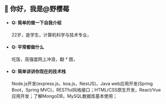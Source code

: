 ## 👋 你好，我是@野樱莓

- #### Q: 简单的做一下自我介绍
  22岁，是学生，计算机科学与技术专业，

- #### Q: 平常都做什么
  吃饭，高强度网上冲浪，翻 * 图，

- #### Q: 简单讲讲你现在的技术栈
  Node.js开发(express.js，koa.js，NestJS)，Java web应用开发(Spring Boot，Spring MVC)，RESTful风格接口；HTML/CSS原生开发，React/Vue应用开发；了解MongoDB，MySQL数据库基本使用；

<!---
chokeberry204/chokeberry204 is a ✨ special ✨ repository because its `README.md` (this file) appears on your GitHub profile.
You can click the Preview link to take a look at your changes.
--->
